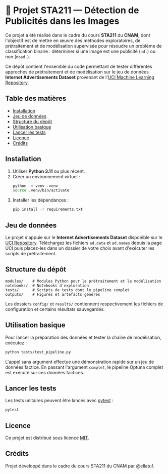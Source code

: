 # 🧠 Projet STA211 — Détection de Publicités dans les Images

Ce projet a été réalisé dans le cadre du cours **STA211** du **CNAM**, dont l'objectif est de mettre en œuvre des méthodes exploratoires, de prétraitement et de modélisation supervisée pour résoudre un problème de classification binaire : déterminer si une image est une publicité (`ad.`) ou non (`noad.`).

Ce dépôt contient l'ensemble du code permettant de tester différentes approches de prétraitement et de modélisation sur le jeu de données **Internet Advertisements Dataset** provenant de l'[UCI Machine Learning Repository](https://archive.ics.uci.edu/ml/datasets/internet+advertisements).

## Table des matières
- [Installation](#installation)
- [Jeu de données](#jeu-de-données)
- [Structure du dépôt](#structure-du-dépôt)
- [Utilisation basique](#utilisation-basique)
- [Lancer les tests](#lancer-les-tests)
- [Licence](#licence)
- [Crédits](#crédits)

## Installation

1. Utiliser **Python 3.11** ou plus récent.
2. Créer un environnement virtuel :
   ```bash
   python -m venv .venv
   source .venv/bin/activate
   ```
3. Installer les dépendances :
   ```bash
   pip install -r requirements.txt
   ```

## Jeu de données

Le projet s'appuie sur le **Internet Advertisements Dataset** disponible sur le [UCI Repository](https://archive.ics.uci.edu/ml/datasets/internet+advertisements). Téléchargez les fichiers `ad.data` et `ad.names` depuis la page UCI puis placez-les dans un dossier de votre choix avant d'exécuter les scripts de prétraitement.

## Structure du dépôt

```
modules/    # Modules Python pour le prétraitement et la modélisation
notebooks/  # Notebooks d'exploration
tests/      # Scripts de tests dont le pipeline complet
outputs/    # Figures et artefacts générés
```

Les dossiers `config/` et `results/` contiennent respectivement les fichiers de configuration et certains résultats sauvegardés.

## Utilisation basique

Pour lancer la préparation des données et tester la chaîne de modélisation, exécutez :

```bash
python tests/test_pipeline.py
```

L'appel sans argument effectue une démonstration rapide sur un jeu de données factice. En passant l'argument `complet`, le pipeline Optuna complet est exécuté sur ces données factices.

## Lancer les tests

Les tests unitaires peuvent être lancés avec [pytest](https://pytest.readthedocs.io/) :

```bash
pytest
```

## Licence

Ce projet est distribué sous licence [MIT](LICENSE).

## Crédits

Projet développé dans le cadre du cours STA211 du CNAM par @ellatuf.

